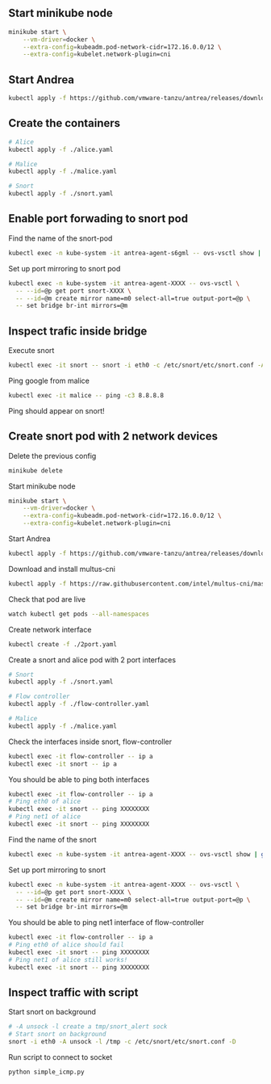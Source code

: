 ## Start minikube node

```sh
minikube start \
    --vm-driver=docker \
    --extra-config=kubeadm.pod-network-cidr=172.16.0.0/12 \
    --extra-config=kubelet.network-plugin=cni

```

## Start Andrea

```sh
kubectl apply -f https://github.com/vmware-tanzu/antrea/releases/download/v0.12.0/antrea.yml

```

## Create the containers 

```sh
# Alice
kubectl apply -f ./alice.yaml

# Malice
kubectl apply -f ./malice.yaml

# Snort
kubectl apply -f ./snort.yaml

```

## Enable port forwading to snort pod 

Find the name of the snort-pod

```sh
kubectl exec -n kube-system -it antrea-agent-s6gml -- ovs-vsctl show | grep snort 

```

Set up port mirroring to snort pod

```sh
kubectl exec -n kube-system -it antrea-agent-XXXX -- ovs-vsctl \
  -- --id=@p get port snort-XXXX \
  -- --id=@m create mirror name=m0 select-all=true output-port=@p \
  -- set bridge br-int mirrors=@m

```

## Inspect trafic inside bridge

Execute snort

```sh
kubectl exec -it snort -- snort -i eth0 -c /etc/snort/etc/snort.conf -A console

```

Ping google from malice 

```sh
kubectl exec -it malice -- ping -c3 8.8.8.8

```

Ping should appear on snort!

## Create snort pod with 2 network devices

Delete the previous config

```sh
minikube delete

```

Start minikube node

```sh
minikube start \
    --vm-driver=docker \
    --extra-config=kubeadm.pod-network-cidr=172.16.0.0/12 \
    --extra-config=kubelet.network-plugin=cni

```

Start Andrea

```sh
kubectl apply -f https://github.com/vmware-tanzu/antrea/releases/download/v0.12.0/antrea.yml

```

Download and install multus-cni 

```sh
kubectl apply -f https://raw.githubusercontent.com/intel/multus-cni/master/images/multus-daemonset.yml

```

Check that pod are live 

```sh
watch kubectl get pods --all-namespaces 

```

Create network interface

```sh 
kubectl create -f ./2port.yaml

```

Create a snort and alice pod with 2 port interfaces

```sh
# Snort
kubectl apply -f ./snort.yaml

# Flow controller
kubectl apply -f ./flow-controller.yaml

# Malice 
kubectl apply -f ./malice.yaml
```

Check the interfaces inside snort, flow-controller

```sh
kubectl exec -it flow-controller -- ip a
kubectl exec -it snort -- ip a
```

You should be able to ping both interfaces

```sh
kubectl exec -it flow-controller -- ip a
# Ping eth0 of alice
kubectl exec -it snort -- ping XXXXXXXX
# Ping net1 of alice
kubectl exec -it snort -- ping XXXXXXXX
```

Find the name of the snort

```sh
kubectl exec -n kube-system -it antrea-agent-XXXX -- ovs-vsctl show | grep snort 

```

Set up port mirroring to snort 

```sh
kubectl exec -n kube-system -it antrea-agent-XXXX -- ovs-vsctl \
  -- --id=@p get port snort-XXXX \
  -- --id=@m create mirror name=m0 select-all=true output-port=@p \
  -- set bridge br-int mirrors=@m

```

You should be able to ping net1 interface of flow-controller 

```sh
kubectl exec -it flow-controller -- ip a
# Ping eth0 of alice should fail
kubectl exec -it snort -- ping XXXXXXXX
# Ping net1 of alice still works!
kubectl exec -it snort -- ping XXXXXXXX
```

## Inspect traffic with script

Start snort on background
```sh
# -A unsock -l create a tmp/snort_alert sock
# Start snort on background
snort -i eth0 -A unsock -l /tmp -c /etc/snort/etc/snort.conf -D

```

Run script to connect to socket
```sh
python simple_icmp.py 


```
